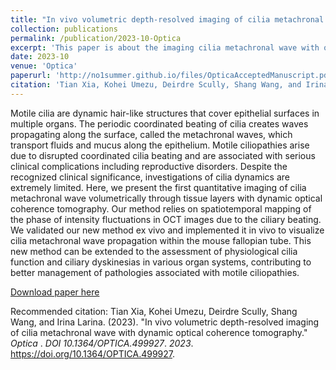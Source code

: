 ```yaml
---
title: "In vivo volumetric depth-resolved imaging of cilia metachronal wave with dynamic optical coherence tomography"
collection: publications
permalink: /publication/2023-10-Optica
excerpt: 'This paper is about the imaging cilia metachronal wave with optical coherence tomography.'
date: 2023-10
venue: 'Optica'
paperurl: 'http://no1summer.github.io/files/OpticaAcceptedManuscript.pdf'
citation: 'Tian Xia, Kohei Umezu, Deirdre Scully, Shang Wang, and Irina Larina. In vivo volumetric depth-resolved imaging of cilia metachronal wave with dynamic optical coherence tomography. Optica. DOI 10.1364/OPTICA.499927. 2023'
---
```

Motile cilia are dynamic hair-like structures that cover epithelial surfaces in multiple
organs. The periodic coordinated beating of cilia creates waves propagating along the surface,
called the metachronal waves, which transport fluids and mucus along the epithelium. Motile
ciliopathies arise due to disrupted coordinated cilia beating and are associated with serious
clinical complications including reproductive disorders. Despite the recognized clinical
significance, investigations of cilia dynamics are extremely limited. Here, we present the first
quantitative imaging of cilia metachronal wave volumetrically through tissue layers with
dynamic optical coherence tomography. Our method relies on spatiotemporal mapping of the
phase of intensity fluctuations in OCT images due to the ciliary beating. We validated our new
method ex vivo and implemented it in vivo to visualize cilia metachronal wave propagation
within the mouse fallopian tube. This new method can be extended to the assessment of
physiological cilia function and ciliary dyskinesias in various organ systems, contributing to
better management of pathologies associated with motile ciliopathies.

[Download paper here](http://no1summer.github.io/files/OpticaAcceptedManuscript.pdf)

Recommended citation: Tian Xia, Kohei Umezu, Deirdre Scully, Shang Wang, and Irina Larina. (2023). &quot;In vivo volumetric depth-resolved imaging of cilia metachronal wave with dynamic optical coherence tomography.&quot; <i>Optica </i>. <i>DOI 10.1364/OPTICA.499927</i>. <i>2023</i>. https://doi.org/10.1364/OPTICA.499927.

